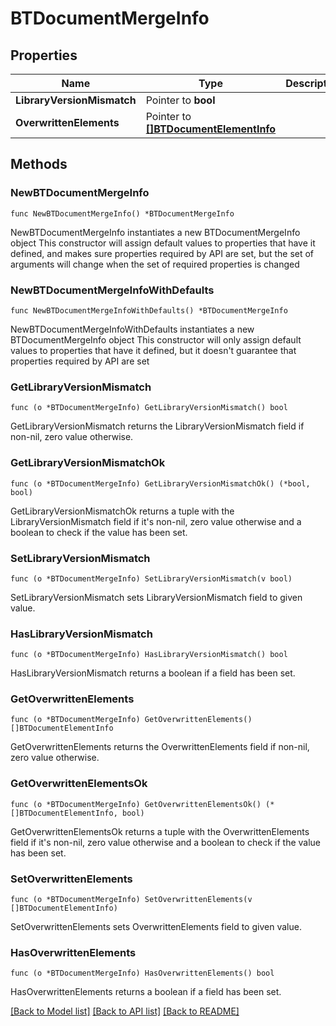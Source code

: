 # BTDocumentMergeInfo

## Properties

Name | Type | Description | Notes
------------ | ------------- | ------------- | -------------
**LibraryVersionMismatch** | Pointer to **bool** |  | [optional] 
**OverwrittenElements** | Pointer to [**[]BTDocumentElementInfo**](BTDocumentElementInfo.md) |  | [optional] 

## Methods

### NewBTDocumentMergeInfo

`func NewBTDocumentMergeInfo() *BTDocumentMergeInfo`

NewBTDocumentMergeInfo instantiates a new BTDocumentMergeInfo object
This constructor will assign default values to properties that have it defined,
and makes sure properties required by API are set, but the set of arguments
will change when the set of required properties is changed

### NewBTDocumentMergeInfoWithDefaults

`func NewBTDocumentMergeInfoWithDefaults() *BTDocumentMergeInfo`

NewBTDocumentMergeInfoWithDefaults instantiates a new BTDocumentMergeInfo object
This constructor will only assign default values to properties that have it defined,
but it doesn't guarantee that properties required by API are set

### GetLibraryVersionMismatch

`func (o *BTDocumentMergeInfo) GetLibraryVersionMismatch() bool`

GetLibraryVersionMismatch returns the LibraryVersionMismatch field if non-nil, zero value otherwise.

### GetLibraryVersionMismatchOk

`func (o *BTDocumentMergeInfo) GetLibraryVersionMismatchOk() (*bool, bool)`

GetLibraryVersionMismatchOk returns a tuple with the LibraryVersionMismatch field if it's non-nil, zero value otherwise
and a boolean to check if the value has been set.

### SetLibraryVersionMismatch

`func (o *BTDocumentMergeInfo) SetLibraryVersionMismatch(v bool)`

SetLibraryVersionMismatch sets LibraryVersionMismatch field to given value.

### HasLibraryVersionMismatch

`func (o *BTDocumentMergeInfo) HasLibraryVersionMismatch() bool`

HasLibraryVersionMismatch returns a boolean if a field has been set.

### GetOverwrittenElements

`func (o *BTDocumentMergeInfo) GetOverwrittenElements() []BTDocumentElementInfo`

GetOverwrittenElements returns the OverwrittenElements field if non-nil, zero value otherwise.

### GetOverwrittenElementsOk

`func (o *BTDocumentMergeInfo) GetOverwrittenElementsOk() (*[]BTDocumentElementInfo, bool)`

GetOverwrittenElementsOk returns a tuple with the OverwrittenElements field if it's non-nil, zero value otherwise
and a boolean to check if the value has been set.

### SetOverwrittenElements

`func (o *BTDocumentMergeInfo) SetOverwrittenElements(v []BTDocumentElementInfo)`

SetOverwrittenElements sets OverwrittenElements field to given value.

### HasOverwrittenElements

`func (o *BTDocumentMergeInfo) HasOverwrittenElements() bool`

HasOverwrittenElements returns a boolean if a field has been set.


[[Back to Model list]](../README.md#documentation-for-models) [[Back to API list]](../README.md#documentation-for-api-endpoints) [[Back to README]](../README.md)


